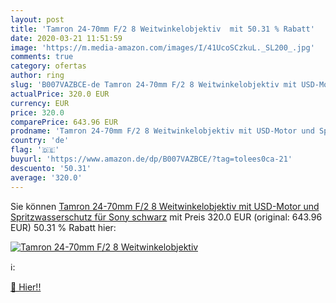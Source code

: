 ```yaml
---
layout: post
title: 'Tamron 24-70mm F/2 8 Weitwinkelobjektiv  mit 50.31 % Rabatt'
date: 2020-03-21 11:51:59
image: 'https://m.media-amazon.com/images/I/41UcoSCzkuL._SL200_.jpg'
comments: true
category: ofertas
author: ring
slug: 'B007VAZBCE-de Tamron 24-70mm F/2 8 Weitwinkelobjektiv mit USD-Motor und Spritzwasserschutz für Sony schwarz'
actualPrice: 320.0 EUR
currency: EUR
price: 320.0
comparePrice: 643.96 EUR
prodname: 'Tamron 24-70mm F/2 8 Weitwinkelobjektiv mit USD-Motor und Spritzwasserschutz für Sony schwarz'
country: 'de'
flag: '🇩🇪'
buyurl: 'https://www.amazon.de/dp/B007VAZBCE/?tag=tolees0ca-21'
descuento: '50.31'
average: '320.0'
---
```


Sie können [Tamron 24-70mm F/2 8 Weitwinkelobjektiv mit USD-Motor und Spritzwasserschutz für Sony schwarz](https://www.amazon.de/dp/B007VAZBCE/?tag=tolees0ca-21) mit Preis 320.0 EUR (original: 643.96 EUR) 50.31 % Rabatt hier:

[![Tamron 24-70mm F/2 8 Weitwinkelobjektiv ](https://m.media-amazon.com/images/I/41UcoSCzkuL._SL200_.jpg)](https://www.amazon.de/dp/B007VAZBCE/?tag=tolees0ca-21)

ℹ️:


[🛒 Hier!!](https://www.amazon.de/dp/B007VAZBCE/?tag=tolees0ca-21)
